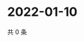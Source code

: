 # 2022-01-10

共 0 条

<!-- BEGIN WEIBO -->
<!-- 最后更新时间 Mon Jan 10 2022 04:10:02 GMT+0800 (China Standard Time) -->

<!-- END WEIBO -->

